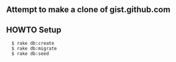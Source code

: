 ## Attempt to make a clone of gist.github.com

HOWTO Setup
---
```
  $ rake db:create
  $ rake db:migrate
  $ rake db:seed
```
